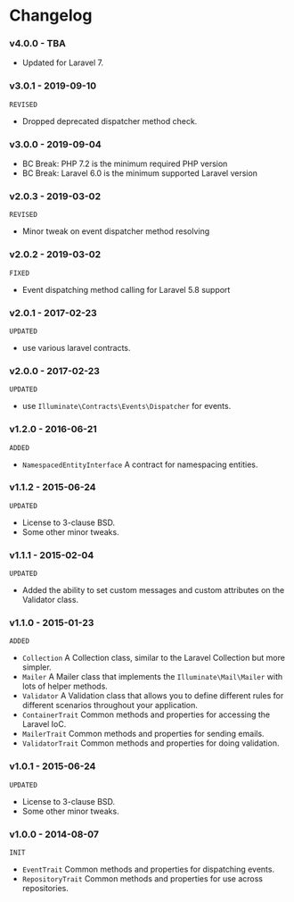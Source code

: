# Changelog

### v4.0.0 - TBA

- Updated for Laravel 7.

### v3.0.1 - 2019-09-10

`REVISED`

- Dropped deprecated dispatcher method check.

### v3.0.0 - 2019-09-04

- BC Break: PHP 7.2 is the minimum required PHP version
- BC Break: Laravel 6.0 is the minimum supported Laravel version

### v2.0.3 - 2019-03-02

`REVISED`

- Minor tweak on event dispatcher method resolving

### v2.0.2 - 2019-03-02

`FIXED`

- Event dispatching method calling for Laravel 5.8 support

### v2.0.1 - 2017-02-23

`UPDATED`

- use various laravel contracts.

### v2.0.0 - 2017-02-23

`UPDATED`

- use `Illuminate\Contracts\Events\Dispatcher` for events.

### v1.2.0 - 2016-06-21

`ADDED`

- `NamespacedEntityInterface` A contract for namespacing entities.

### v1.1.2 - 2015-06-24

`UPDATED`

- License to 3-clause BSD.
- Some other minor tweaks.

### v1.1.1 - 2015-02-04

`UPDATED`

- Added the ability to set custom messages and custom attributes on the Validator class.

### v1.1.0 - 2015-01-23

`ADDED`

- `Collection` A Collection class, similar to the Laravel Collection but more simpler.
- `Mailer` A Mailer class that implements the `Illuminate\Mail\Mailer` with lots of helper methods.
- `Validator` A Validation class that allows you to define different rules for different scenarios throughout your application.
- `ContainerTrait` Common methods and properties for accessing the Laravel IoC.
- `MailerTrait` Common methods and properties for sending emails.
- `ValidatorTrait` Common methods and properties for doing validation.

### v1.0.1 - 2015-06-24

`UPDATED`

- License to 3-clause BSD.
- Some other minor tweaks.

### v1.0.0 - 2014-08-07

`INIT`

- `EventTrait` Common methods and properties for dispatching events.
- `RepositoryTrait` Common methods and properties for use across repositories.
